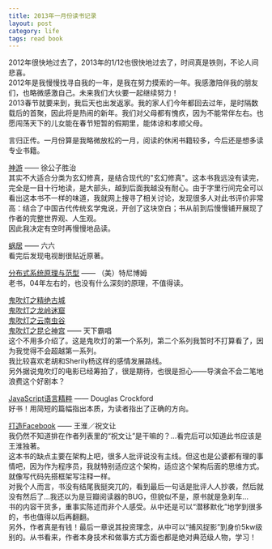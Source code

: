 ```yaml
---
title: 2013年一月份读书记录
layout: post
category: life
tags: read book
---
```


2012年很快地过去了，2013年的1/12也很快地过去了，时间真是铁则，不论人间悲喜。  
2012年是我慢慢找寻自我的一年，是我在努力摸索的一年。我感激陪伴我的朋友们，也略微感激自己。未来我们大伙要一起继续努力！  
2013春节就要来到，我后天也出发返家。我的家人们今年都回去过年，是时隔数载后的首聚，因此将是热闹的新年。我们对父母都有愧疚，因为不能常伴左右。也愿闯荡天下的儿女能在春节短暂的假期里，能体谅和孝顺父母。  

言归正传。一月份算是我略微放松的一月，阅读的休闲书籍较多，今后还是想多读专业书籍。  

[神游](http://book.douban.com/subject/13221012/) —— 徐公子胜治  
其实不大适合分类为玄幻修真，是结合现代的"玄幻修真"。这本书我远没有读完，完全是一目十行地读，是大部头，越到后面我越没有耐心。由于字里行间完全可以看出这本书不一样的味道，我就网上搜寻了相关讨论，发现很多人对此书评价非常高：结合了中国古代传统玄学鬼说，开创了这块空白；书从前到后慢慢铺开展现了作者的完整世界观、人生观。  
因此我决定有空时再慢慢地品读。  

[蜗居](http://book.douban.com/subject/2345727/) —— 六六  
看完后发现电视剧很贴近原著。  

[分布式系统原理与范型](http://book.douban.com/subject/3108801/) —— （美）特尼博姆  
老书，04年左右的，也没有什么深刻的原理，不值得读。  

[鬼吹灯之精绝古城](http://book.douban.com/subject/1882933/)  
[鬼吹灯之龙岭迷窟](http://book.douban.com/subject/1916726/)  
[鬼吹灯之云南虫谷](http://book.douban.com/subject/1926103/)  
[鬼吹灯之昆仑神宫](http://book.douban.com/subject/1938591/) —— 天下霸唱  
这个不用多介绍了。这是鬼吹灯的第一个系列，第二个系列我暂时不打算看了，因为我觉得不会超越第一系列。  
我比较喜欢老胡和Sherily杨这样的感情发展路线。  
另外据说鬼吹灯的电影已经筹拍了，很是期待，也很是担心——导演会不会二笔地浪费这个好剧本？  

[JavaScript语言精粹](http://book.douban.com/subject/3590768/) —— Douglas Crockford  
好书！用简短的篇幅指出本质，为读者指出了正确的方向。  

[打造Facebook](http://book.douban.com/subject/20471120/) —— 王淮／祝文让  
我仍然不知道排在作者列表里的“祝文让”是干嘛的？...看完后可以知道此书应该是王淮独著。  
这本书的缺点主要在架构上吧，很多人批评说没有主线。但这也是公婆都有理的事情吧，因为作为程序员，我就特别适应这个架构，适应这个架构后面的思维方式。就像写代码先搭框架写注释一样。  
对我个人而言，书没有结尾我挺突兀的，看到最后一句话是批评人人抄袭，然后就没有然后了...我还以为是豆瓣阅读器的BUG，但貌似不是，原书就是急刹车...  
书的内容干货多，重事实陈述而非个人感受。从中还是可以“潜移默化”地学到很多的，书也值得以后再翻翻。  
另外，作者真是有钱！最后一章说其投资理念，从中可以“捕风捉影”到身价5kw级别的。从书看来，作者本身技术和做事方式方面也都是绝对典范级人物，学习！  

